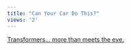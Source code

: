 ```yaml
---
title: "Can Your Car Do This?"
views: '2'
---
```

<p><a href="https://uk.download.yahoo.com/ne/fu/oa/eurcncs185030.mpg">Transformers... more than meets the eye.</a></p>
